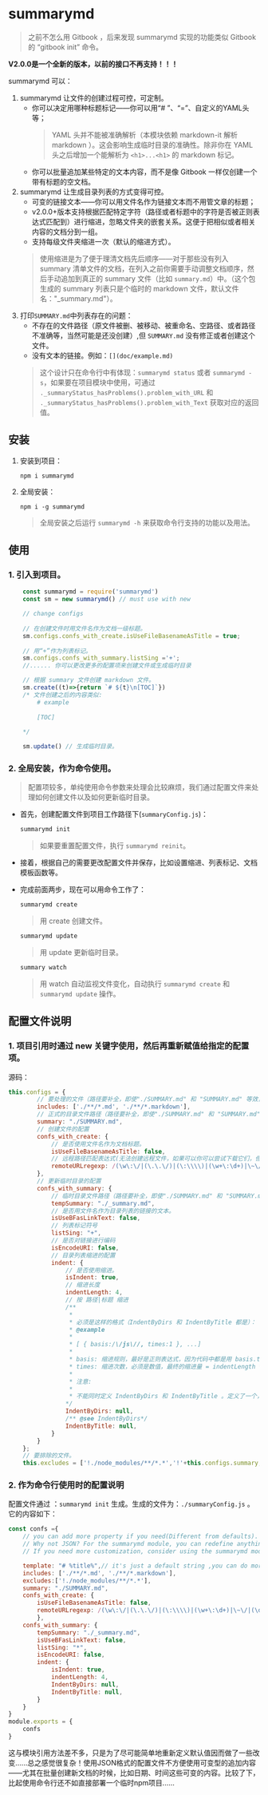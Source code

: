 # summarymd

>之前不怎么用 Gitbook ，后来发现 summarymd 实现的功能类似 Gitbook 的 “gitbook init” 命令。

**V2.0.0是一个全新的版本，以前的接口不再支持！！！**

summarymd 可以：
1. summarymd 让文件的创建过程可控，可定制。
   * 你可以决定用哪种标题标记——你可以用“# ”、“=”、自定义的YAML头等；
     >YAML 头并不能被准确解析（本模块依赖 markdown-it 解析 markdown ）。这会影响生成临时目录的准确性。除非你在 YAML 头之后增加一个能解析为 `<h1>...<h1>` 的 markdown 标记。
   * 你可以批量追加某些特定的文本内容，而不是像 Gitbook 一样仅创建一个带有标题的空文档。
2. summarymd 让生成目录列表的方式变得可控。
   * 可变的链接文本——你可以用文件名作为链接文本而不用管文章的标题；
   * v2.0.0+版本支持根据匹配特定字符（路径或者标题中的字符是否被正则表达式匹配到）进行缩进，忽略文件夹的嵌套关系。这便于把相似或者相关内容的文档分到一组。
   * 支持每级文件夹缩进一次（默认的缩进方式）。
   > 使用缩进是为了便于理清文档先后顺序——对于那些没有列入 summary 清单文件的文档，在列入之前你需要手动调整文档顺序，然后手动追加到真正的 summary 文件（比如 `summary.md`）中。（这个包生成的 summary 列表只是个临时的 markdown 文件，默认文件名："_summary.md"）。
3. 打印`SUMMARY.md`中列表存在的问题：
    * 不存在的文件路径（原文件被删、被移动、被重命名、空路径、或者路径不准确等，当然可能是还没创建）,但 `SUMMARY.md` 没有修正或者创建这个文件。
    * 没有文本的链接。例如：`[](doc/example.md)`
    > 这个设计只在命令行中有体现：` summarymd status ` 或者 ` summarymd -s `，如果要在项目模块中使用，可通过 `._summaryStatus_hasProblems().problem_with_URL` 和 `._summaryStatus_hasProblems().problem_with_Text` 获取对应的返回值。

## 安装

1. 安装到项目：
   
   ```
   npm i summarymd
   ```

2. 全局安装：

    ```
    npm i -g summarymd
    ```
    > 全局安装之后运行 `summarymd -h` 来获取命令行支持的功能以及用法。

## 使用

### 1. 引入到项目。

```js
    const summarymd = require('summarymd')
    const sm = new summarymd() // must use with new

    // change configs
    
    // 在创建文件时用文件名作为文档一级标题。
    sm.configs.confs_with_create.isUseFileBasenameAsTitle = true; 
    
    // 用“+”作为列表标记。
    sm.configs.confs_with_summary.listSing ='+'; 
    //...... 你可以更改更多的配置项来创建文件或生成临时目录

    // 根据 summary 文件创建 markdown 文件。
    sm.create((t)=>{return `# ${t}\n[TOC]`})
    /* 文件创建之后的内容类似:
        # example
     
        [TOC]
    
    */ 

    sm.update() // 生成临时目录。
```

### 2. 全局安装，作为命令使用。

> 配置项较多，单纯使用命令参数来处理会比较麻烦，我们通过配置文件来处理如何创建文件以及如何更新临时目录。

* 首先，创建配置文件到项目工作路径下(`summaryConfig.js`)：
    ```bash
    summarymd init
    ```
    >如果要重置配置文件，执行 `summarymd reinit`。

* 接着，根据自己的需要更改配置文件并保存，比如设置缩进、列表标记、文档模板函数等。
* 完成前面两步，现在可以用命令工作了：
    ```bash
    summarymd create
    ```
    >用 create 创建文件。
    ```bash
    summarymd update
    ```
    > 用 update 更新临时目录。
    ```bash
    summary watch
    ```
    > 用 watch 自动监视文件变化，自动执行 `summarymd create` 和 `summarymd update` 操作。

<h2 id="confs"> 配置文件说明</h2>

### 1. 项目引用时通过 new 关键字使用，然后再重新赋值给指定的配置项。

源码：

```js
this.configs = {
        // 要处理的文件（路径要补全，即使"./SUMMARY.md" 和 "SUMMARY.md" 等效，但必须写成"./SUMMARY.md"）
        includes: ['./**/*.md', './**/*.markdown'],
        // 正式的目录文件路径（路径要补全，即使"./SUMMARY.md" 和 "SUMMARY.md" 等效，但必须写成"./SUMMARY.md"）
        summary: "./SUMMARY.md",
        // 创建文件的配置
        confs_with_create: {
            // 是否使用文件名作为文档标题。
            isUseFileBasenameAsTitle: false,
            // 远程路径匹配表达式(无法创建远程文件，如果可以你可以尝试下载它们，但这里只能将其排除)
            remoteURLregexp: /(\w\:\/|(\.\.\/)|(\:\\\\)|(\w+\:\d+)|\~\/|(\d.+\.\d).[\/|\:\?]?)|((\w\.[\w|\d]).*\/.+([\/]|\:\d|\.html|\.php|\.jsp|\.asp|\.py))/g,
        },
        // 更新临时目录的配置
        confs_with_summary: {
            // 临时目录文件路径（路径要补全，即使"./SUMMARY.md" 和 "SUMMARY.md" 等效，但必须写成"./SUMMARY.md"）
            tempSummary: "./_summary.md",
            // 是否用文件名作为目录列表的链接的文本。
            isUseBFasLinkText: false,
            // 列表标记符号
            listSing: "+",
            // 是否对链接进行编码
            isEncodeURI: false,
            // 目录列表缩进的配置
            indent: {
                // 是否使用缩进。
                isIndent: true,
                // 缩进长度
                indentLength: 4,
                // 按 路径|标题 缩进
                /**
                 * 
                 * 必须是这样的格式（IndentByDirs 和 IndentByTitle 都是）： 
                 * @example
                 * 
                 * [ { basis:/\/js\//, times:1 }, ...] 
                 * 
                 * basis: 缩进规则，最好是正则表达式，因为代码中都是用 basis.test() 方法来测试是否匹配缩进规则的。
                 * times: 缩进次数，必须是数值，最终的缩进量 = indentLength * times
                 * 
                 * 注意:
                 * 
                 * 不能同时定义 IndentByDirs 和 IndentByTitle 。定义了一个，另一个则应该为 null。
                */
                IndentByDirs: null, 
                /** @see IndentByDirs*/
                IndentByTitle: null,
            }
        }
    };
    // 要排除的文件。
    this.excludes = ['!./node_modules/**/*.*','!'+this.configs.summary,'!'+this.configs.confs_with_summary.tempSummary]
```

### 2. 作为命令行使用时的配置说明

配置文件通过 ：`summarymd init` 生成。生成的文件为：`./summaryConfig.js` 。它的内容如下：

```js
const confs ={
    // you can add more property if you need(Different from defaults). but don't del the default propertys(you can change the value).
    // Why not JSON? For the summarymd module, you can redefine anything and use JavaScript files to customize configuration files with greater freedom. 
    // If you need more customization, consider using the summarymd module instead of the command line.

    template: "# %title%",// it's just a default string ,you can do more. the "%title%" will be replaced by true title. 
    includes: ['./**/*.md', './**/*.markdown'],
    excludes:['!./node_modules/**/*.*'],
    summary: "./SUMMARY.md",
    confs_with_create: {
        isUseFileBasenameAsTitle: false,
        remoteURLregexp: /(\w\:\/|(\.\.\/)|(\:\\\\)|(\w+\:\d+)|\~\/|(\d.+\.\d).[\/|\:\?]?)|((\w\.[\w|\d]).*\/.+([\/]|\:\d|\.html|\.php|\.jsp|\.asp|\.py))/g,
        },
    confs_with_summary: {
        tempSummary: "./_summary.md",
        isUseBFasLinkText: false,
        listSing: "*",
        isEncodeURI: false,
        indent: {
            isIndent: true,
            indentLength: 4,
            IndentByDirs: null,
            IndentByTitle: null,
        }
    }
}
module.exports = {
    confs
}
```

这与模块引用方法差不多，只是为了尽可能简单地重新定义默认值因而做了一些改变......总之感觉很复杂！使用JSON格式的配置文件不方便使用可变型的追加内容——尤其在批量创建新文档的时候，比如日期、时间这些可变的内容。比较了下，比起使用命令行还不如直接部署一个临时npm项目......